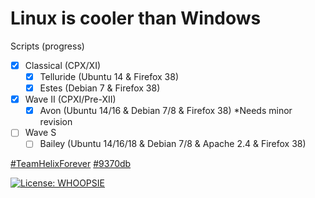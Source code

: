 # Linux is cooler than Windows

Scripts (progress)
 - [x] Classical (CPX/XI)
   - [x] Telluride (Ubuntu 14 & Firefox 38)
   - [x] Estes (Debian 7 & Firefox 38)
- [x] Wave II (CPXI/Pre-XII)
  - [x] Avon (Ubuntu 14/16 & Debian 7/8 & Firefox 38) *Needs minor revision
- [ ] Wave S
  - [ ] Bailey (Ubuntu 14/16/18 & Debian 7/8 & Apache 2.4 & Firefox 38)

[#TeamHelixForever](http://teamhelix.me)
[#9370db](http://9370db.me)

[![License: WHOOPSIE](https://img.shields.io/badge/License-WHOOPSIE%20-%239370DB.svg)](https://github.com/Cutwow/CPXII-Team-Helix/blob/master/LICENSE)
